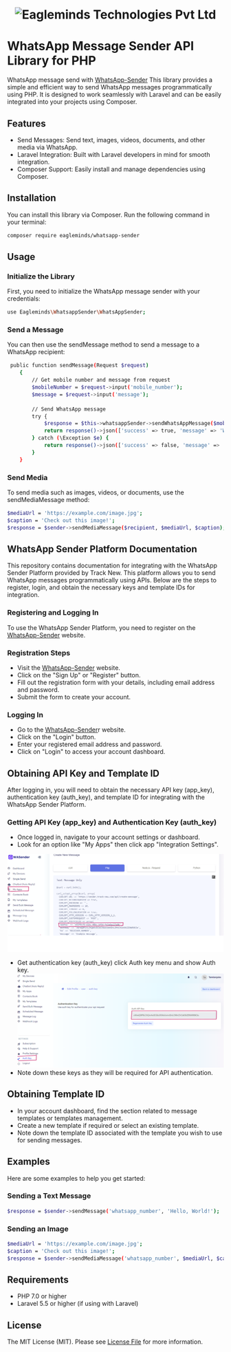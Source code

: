 <h1 align="center"><img src="https://eagleminds.net/wp-content/uploads/2023/04/eagleminds-logo-final-copy-1.png" alt="Eagleminds Technologies Pvt Ltd"></h1>

# WhatsApp Message Sender API Library for PHP

WhatsApp message send with [WhatsApp-Sender](https://sender.track-new.com/) This library provides a simple and efficient way to send WhatsApp messages programmatically using PHP. It is designed to work seamlessly with Laravel and can be easily integrated into your projects using Composer.

## Features
- Send Messages: Send text, images, videos, documents, and other media via WhatsApp.
- Laravel Integration: Built with Laravel developers in mind for smooth integration.
- Composer Support: Easily install and manage dependencies using Composer.

## Installation

You can install this library via Composer. Run the following command in your terminal:
```sh
composer require eagleminds/whatsapp-sender
```

## Usage
### Initialize the Library
First, you need to initialize the WhatsApp message sender with your credentials:
```sh
use Eagleminds\WhatsappSender\WhatsAppSender;
```
### Send a Message
You can then use the sendMessage method to send a message to a WhatsApp recipient:
```sh
 public function sendMessage(Request $request)
    {
        // Get mobile number and message from request
        $mobileNumber = $request->input('mobile_number');
        $message = $request->input('message');

        // Send WhatsApp message
        try {
            $response = $this->whatsappSender->sendWhatsAppMessage($mobileNumber, $message);
            return response()->json(['success' => true, 'message' => 'WhatsApp message sent successfully', 'response' => $response]);
        } catch (\Exception $e) {
            return response()->json(['success' => false, 'message' => 'Failed to send WhatsApp message', 'error' => $e->getMessage()], 500);
        }
    }
```
### Send Media
To send media such as images, videos, or documents, use the sendMediaMessage method:
```sh
$mediaUrl = 'https://example.com/image.jpg';
$caption = 'Check out this image!';
$response = $sender->sendMediaMessage($recipient, $mediaUrl, $caption);
```
## WhatsApp Sender Platform Documentation
This repository contains documentation for integrating with the WhatsApp Sender Platform provided by Track New. This platform allows you to send WhatsApp messages programmatically using APIs. Below are the steps to register, login, and obtain the necessary keys and template IDs for integration.

### Registering and Logging In
To use the WhatsApp Sender Platform, you need to register on the [WhatsApp-Sender](https://sender.track-new.com/) website.

### Registration Steps
 - Visit the [WhatsApp-Sender](https://sender.track-new.com/) website.
 - Click on the "Sign Up" or "Register" button.
 - Fill out the registration form with your details, including email address and password.
- Submit the form to create your account.
### Logging In
 - Go to the [WhatsApp-Sender](https://sender.track-new.com/)r website.
 - Click on the "Login" button.
 - Enter your registered email address and password.
 - Click on "Login" to access your account dashboard.
## Obtaining API Key and Template ID
  After logging in, you will need to obtain the necessary API key (app_key), authentication key (auth_key), and template ID for integrating with the WhatsApp Sender Platform.

 ### Getting API Key (app_key) and Authentication Key (auth_key)
 - Once logged in, navigate to your account settings or dashboard.
 - Look for an option like "My Apps" then click app "Integration Settings".
 <img src="https://github.com/eaglemindsdev/track-new-privacy-policy/blob/main/img/app_key.png" alt="app_key">

 - Get authentication key (auth_key) click Auth key menu and show Auth key.
    <img src="https://github.com/eaglemindsdev/track-new-privacy-policy/blob/main/img/auth_key.png" alt="app_key">
 - Note down these keys as they will be required for API authentication.
 ## Obtaining Template ID
- In your account dashboard, find the section related to message templates or templates management.
 - Create a new template if required or select an existing template.
 - Note down the template ID associated with the template you wish to use for sending messages.
   
## Examples
Here are some examples to help you get started:

### Sending a Text Message
```sh
$response = $sender->sendMessage('whatsapp_number', 'Hello, World!');
```
### Sending an Image
```sh
$mediaUrl = 'https://example.com/image.jpg';
$caption = 'Check out this image!';
$response = $sender->sendMediaMessage('whatsapp_number', $mediaUrl, $caption);
```
## Requirements
 - PHP 7.0 or higher
 - Laravel 5.5 or higher (if using with Laravel)
 

## License

The MIT License (MIT). Please see [License File](LICENSE.md) for more information.
